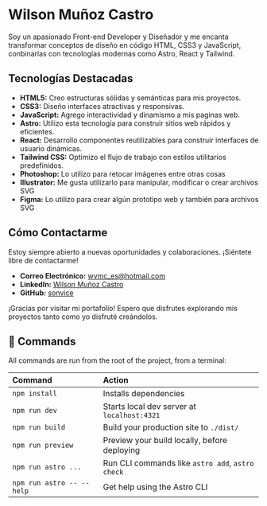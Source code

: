 # Wilson Muñoz Castro

Soy un apasionado Front-end Developer y Diseñador y me encanta transformar conceptos de diseño en código HTML, CSS3 y JavaScript, conbinarlas con tecnologías modernas como Astro, React y Tailwind.

## Tecnologías Destacadas

- **HTML5:** Creo estructuras sólidas y semánticas para mis proyectos.
- **CSS3:** Diseño interfaces atractivas y responsivas.
- **JavaScript:** Agrego interactividad y dinamismo a mis paginas web.
- **Astro:** Utilizo esta tecnología para construir sitios web rápidos y eficientes.
- **React:** Desarrollo componentes reutilizables para construir interfaces de usuario dinámicas.
- **Tailwind CSS:** Optimizo el flujo de trabajo con estilos utilitarios predefinidos.
- **Photoshop:** Lo utilizo para retocar imágenes entre otras cosas
- **Illustrator:** Me gusta utilizarlo para manipular, modificar o crear archivos SVG
- **Figma:** Lo utilizo para crear algún prototipo web y también para archivos SVG

## Cómo Contactarme

Estoy siempre abierto a nuevas oportunidades y colaboraciones. ¡Siéntete libre de contactarme!

- **Correo Electrónico:** wvmc_es@hotmail.com
- **LinkedIn:** [Wilson Muñoz Castro](https://www.linkedin.com/in/wilsonmunozc/)
- **GitHub:** [sonvice](https://github.com/sonvice/)

¡Gracias por visitar mi portafolio! Espero que disfrutes explorando mis proyectos tanto como yo disfruté creándolos.

## 🧞 Commands

All commands are run from the root of the project, from a terminal:

| Command                   | Action                                           |
| :------------------------ | :----------------------------------------------- |
| `npm install`             | Installs dependencies                            |
| `npm run dev`             | Starts local dev server at `localhost:4321`      |
| `npm run build`           | Build your production site to `./dist/`          |
| `npm run preview`         | Preview your build locally, before deploying     |
| `npm run astro ...`       | Run CLI commands like `astro add`, `astro check` |
| `npm run astro -- --help` | Get help using the Astro CLI                     |

